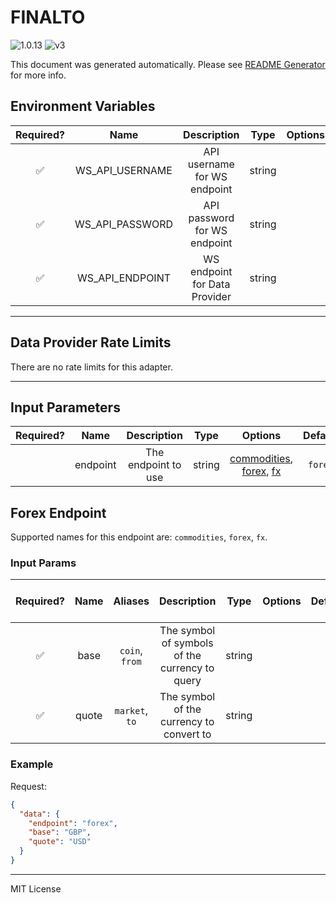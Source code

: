 # FINALTO

![1.0.13](https://img.shields.io/github/package-json/v/smartcontractkit/external-adapters-js?filename=packages/sources/finalto/package.json) ![v3](https://img.shields.io/badge/framework%20version-v3-blueviolet)

This document was generated automatically. Please see [README Generator](../../scripts#readme-generator) for more info.

## Environment Variables

| Required? |      Name       |          Description          |  Type  | Options | Default |
| :-------: | :-------------: | :---------------------------: | :----: | :-----: | :-----: |
|    ✅     | WS_API_USERNAME | API username for WS endpoint  | string |         |         |
|    ✅     | WS_API_PASSWORD | API password for WS endpoint  | string |         |         |
|    ✅     | WS_API_ENDPOINT | WS endpoint for Data Provider | string |         |         |

---

## Data Provider Rate Limits

There are no rate limits for this adapter.

---

## Input Parameters

| Required? |   Name   |     Description     |  Type  |                                     Options                                     | Default |
| :-------: | :------: | :-----------------: | :----: | :-----------------------------------------------------------------------------: | :-----: |
|           | endpoint | The endpoint to use | string | [commodities](#forex-endpoint), [forex](#forex-endpoint), [fx](#forex-endpoint) | `forex` |

## Forex Endpoint

Supported names for this endpoint are: `commodities`, `forex`, `fx`.

### Input Params

| Required? | Name  |    Aliases     |                  Description                   |  Type  | Options | Default | Depends On | Not Valid With |
| :-------: | :---: | :------------: | :--------------------------------------------: | :----: | :-----: | :-----: | :--------: | :------------: |
|    ✅     | base  | `coin`, `from` | The symbol of symbols of the currency to query | string |         |         |            |                |
|    ✅     | quote | `market`, `to` |    The symbol of the currency to convert to    | string |         |         |            |                |

### Example

Request:

```json
{
  "data": {
    "endpoint": "forex",
    "base": "GBP",
    "quote": "USD"
  }
}
```

---

MIT License
